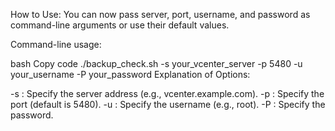 How to Use:
You can now pass server, port, username, and password as command-line arguments or use their default values.

Command-line usage:

bash
Copy code
./backup_check.sh -s your_vcenter_server -p 5480 -u your_username -P your_password
Explanation of Options:

-s : Specify the server address (e.g., vcenter.example.com).
-p : Specify the port (default is 5480).
-u : Specify the username (e.g., root).
-P : Specify the password.
